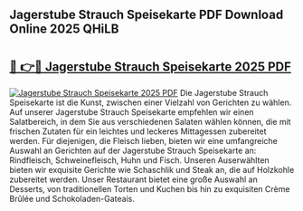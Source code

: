 ## Jagerstube Strauch Speisekarte PDF Download Online 2025 QHiLB

# <h2><a href="http://gc8dgnm.nevu.top/?p=Jagerstube+Strauch+Speisekarte">🔗 👉🔴 Jagerstube Strauch Speisekarte 2025 PDF</a></h2>

[![Jagerstube Strauch Speisekarte 2025 PDF](https://i.imgur.com/dBaPXMq.png)](http://gc8dgnm.nevu.top/?p=Jagerstube+Strauch+Speisekarte)
Die Jagerstube Strauch Speisekarte ist die Kunst, zwischen einer Vielzahl von Gerichten zu wählen. Auf unserer Jagerstube Strauch Speisekarte empfehlen wir einen Salatbereich, in dem Sie aus verschiedenen Salaten wählen können, die mit frischen Zutaten für ein leichtes und leckeres Mittagessen zubereitet werden. Für diejenigen, die Fleisch lieben, bieten wir eine umfangreiche Auswahl an Gerichten auf der Jagerstube Strauch Speisekarte an: Rindfleisch, Schweinefleisch, Huhn und Fisch. Unseren Auserwählten bieten wir exquisite Gerichte wie Schaschlik und Steak an, die auf Holzkohle zubereitet werden. Unser Restaurant bietet eine große Auswahl an Desserts, von traditionellen Torten und Kuchen bis hin zu exquisiten Crème Brûlée und Schokoladen-Gateais.
